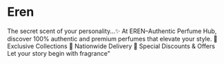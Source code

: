 # Eren
The secret scent of your personality…✨ At EREN–Authentic Perfume Hub, discover 100% authentic and premium perfumes that elevate your style. 🌸 Exclusive Collections 🚚 Nationwide Delivery 🎁 Special Discounts &amp; Offers Let your story begin with fragrance"
